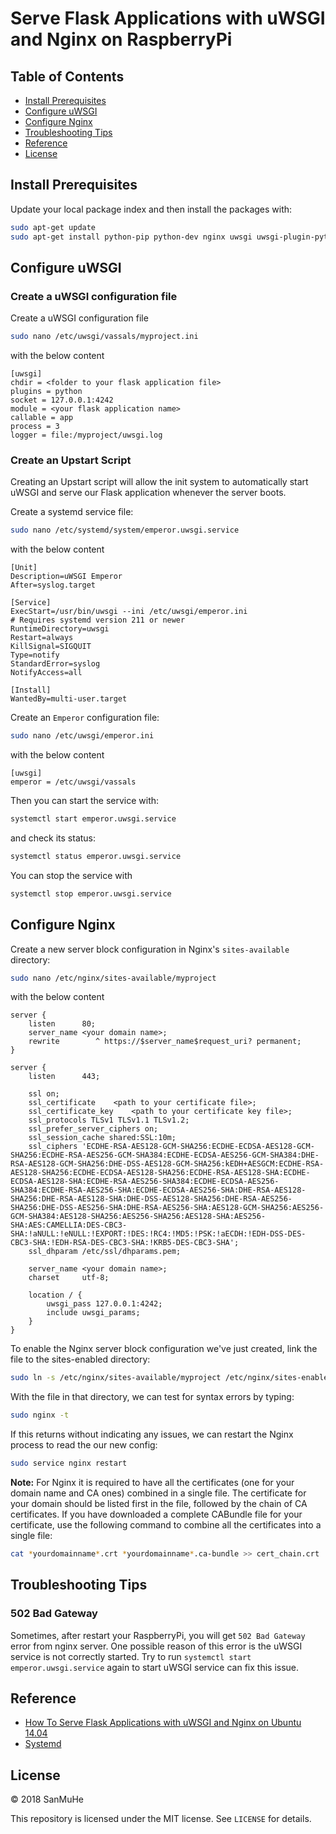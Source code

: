 # Serve Flask Applications with uWSGI and Nginx on RaspberryPi

## Table of Contents

- [Install Prerequisites](#install-prerequisites)
- [Configure uWSGI](#configure-uwsgi)
- [Configure Nginx](#configure-nginx)
- [Troubleshooting Tips](#troubleshooting-tips)
- [Reference](#reference)
- [License](#license)

## Install Prerequisites

Update your local package index and then install the packages with:

```bash
sudo apt-get update
sudo apt-get install python-pip python-dev nginx uwsgi uwsgi-plugin-python
```

## Configure uWSGI

### Create a uWSGI configuration file

Create a uWSGI configuration file

```bash
sudo nano /etc/uwsgi/vassals/myproject.ini
```

with the below content

```text
[uwsgi]
chdir = <folder to your flask application file>
plugins = python
socket = 127.0.0.1:4242
module = <your flask application name>
callable = app
process = 3
logger = file:/myproject/uwsgi.log
```

### Create an Upstart Script

Creating an Upstart script will allow the init system to automatically start uWSGI and serve our Flask application whenever the server boots.

Create a systemd service file:

```bash
sudo nano /etc/systemd/system/emperor.uwsgi.service
```

with the below content

```text
[Unit]
Description=uWSGI Emperor
After=syslog.target

[Service]
ExecStart=/usr/bin/uwsgi --ini /etc/uwsgi/emperor.ini
# Requires systemd version 211 or newer
RuntimeDirectory=uwsgi
Restart=always
KillSignal=SIGQUIT
Type=notify
StandardError=syslog
NotifyAccess=all

[Install]
WantedBy=multi-user.target
```

Create an `Emperor` configuration file:

```bash
sudo nano /etc/uwsgi/emperor.ini
```

with the below content

```text
[uwsgi]
emperor = /etc/uwsgi/vassals
```

Then you can start the service with:

```bash
systemctl start emperor.uwsgi.service
```

and check its status:

```bash
systemctl status emperor.uwsgi.service
```

You can stop the service with

```bash
systemctl stop emperor.uwsgi.service
```

## Configure Nginx

Create a new server block configuration in Nginx's `sites-available` directory:

```bash
sudo nano /etc/nginx/sites-available/myproject
```

with the below content

```text
server {
    listen      80;
    server_name <your domain name>;
    rewrite        ^ https://$server_name$request_uri? permanent;
}

server {
    listen      443;

    ssl on;
    ssl_certificate    <path to your certificate file>;
    ssl_certificate_key    <path to your certificate key file>;
    ssl_protocols TLSv1 TLSv1.1 TLSv1.2;
    ssl_prefer_server_ciphers on;
    ssl_session_cache shared:SSL:10m;
    ssl_ciphers 'ECDHE-RSA-AES128-GCM-SHA256:ECDHE-ECDSA-AES128-GCM-SHA256:ECDHE-RSA-AES256-GCM-SHA384:ECDHE-ECDSA-AES256-GCM-SHA384:DHE-RSA-AES128-GCM-SHA256:DHE-DSS-AES128-GCM-SHA256:kEDH+AESGCM:ECDHE-RSA-AES128-SHA256:ECDHE-ECDSA-AES128-SHA256:ECDHE-RSA-AES128-SHA:ECDHE-ECDSA-AES128-SHA:ECDHE-RSA-AES256-SHA384:ECDHE-ECDSA-AES256-SHA384:ECDHE-RSA-AES256-SHA:ECDHE-ECDSA-AES256-SHA:DHE-RSA-AES128-SHA256:DHE-RSA-AES128-SHA:DHE-DSS-AES128-SHA256:DHE-RSA-AES256-SHA256:DHE-DSS-AES256-SHA:DHE-RSA-AES256-SHA:AES128-GCM-SHA256:AES256-GCM-SHA384:AES128-SHA256:AES256-SHA256:AES128-SHA:AES256-SHA:AES:CAMELLIA:DES-CBC3-SHA:!aNULL:!eNULL:!EXPORT:!DES:!RC4:!MD5:!PSK:!aECDH:!EDH-DSS-DES-CBC3-SHA:!EDH-RSA-DES-CBC3-SHA:!KRB5-DES-CBC3-SHA';
    ssl_dhparam /etc/ssl/dhparams.pem;

    server_name <your domain name>;
    charset     utf-8;

    location / {
        uwsgi_pass 127.0.0.1:4242;
        include uwsgi_params;
    }
}
```

To enable the Nginx server block configuration we've just created, link the file to the sites-enabled directory:

```bash
sudo ln -s /etc/nginx/sites-available/myproject /etc/nginx/sites-enabled
```

With the file in that directory, we can test for syntax errors by typing:

```bash
sudo nginx -t
```

If this returns without indicating any issues, we can restart the Nginx process to read the our new config:

```bash
sudo service nginx restart
```

**Note:** For Nginx it is required to have all the certificates (one for your domain name and CA ones) combined in a single file. The certificate for your domain should be listed first in the file, followed by the chain of CA certificates.
If you have downloaded a complete CABundle file for your certificate, use the following command to combine all the certificates into a single file:

```bash
cat *yourdomainname*.crt *yourdomainname*.ca-bundle >> cert_chain.crt
```

## Troubleshooting Tips

### 502 Bad Gateway

Sometimes, after restart your RaspberryPi, you will get `502 Bad Gateway` error from nginx server.
One possible reason of this error is the uWSGI service is not correctly started.
Try to run `systemctl start emperor.uwsgi.service` again to start uWSGI service can fix this issue.

## Reference

- [How To Serve Flask Applications with uWSGI and Nginx on Ubuntu 14.04](https://www.digitalocean.com/community/tutorials/how-to-serve-flask-applications-with-uwsgi-and-nginx-on-ubuntu-14-04)
- [Systemd](https://uwsgi-docs.readthedocs.io/en/latest/Systemd.html)

## License

&copy; 2018 SanMuHe

This repository is licensed under the MIT license. See `LICENSE` for details.